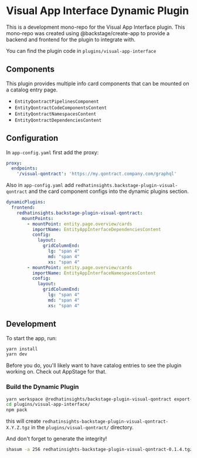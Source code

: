 # Visual App Interface Dynamic Plugin

This is a development mono-repo for the Visual App Interface plugin. This mono-repo was created using @backstage/create-app to provide a backend and frontend for the plugin to integrate with.

You can find the plugin code in `plugins/visual-app-interface`

## Components
This plugin provides multiple info card components that can be mounted on a catalog entry page.

* `EntityQontractPipelinesComponent`
* `EntityQontractCodeComponentsContent`
* `EntityQontractNamespacesContent`
* `EntityQontractDependenciesContent`

## Configuration
In `app-config.yaml` first add the proxy:

```yaml
proxy:
  endpoints:
    '/visual-qontract': 'https://my.qontract.company.com/graphql'
```

Also in `app-config.yaml` add `redhatinsights.backstage-plugin-visual-qontract` and the card component configs into the dynamic plugins section.


```yaml
dynamicPlugins:
  frontend:
    redhatinsights.backstage-plugin-visual-qontract:
      mountPoints:
        - mountPoint: entity.page.overview/cards
          importName: EntityAppInterfaceDependenciesContent
          config:
            layout:
              gridColumnEnd:
                lg: "span 4"
                md: "span 4"
                xs: "span 4"
        - mountPoint: entity.page.overview/cards
          importName: EntityAppInterfaceNamespacesContent
          config:
            layout:
              gridColumnEnd:
                lg: "span 4"
                md: "span 4"
                xs: "span 4"
```
## Development
To start the app, run:

```sh
yarn install
yarn dev
```

Before you do, you'll likely want to have catalog entries to see the plugin working on. Check out AppStage for that. 

### Build the Dynamic Plugin

```sh
yarn workspace @redhatinsights/backstage-plugin-visual-qontract export-dynamic
cd plugins/visual-app-interface/
npm pack
```

this will create `redhatinsights-backstage-plugin-visual-qontract-X.Y.Z.tgz` in the `plugins/visual-qontract/` directory.

And don't forget to generate the integrity!

```sh
shasum -a 256 redhatinsights-backstage-plugin-visual-qontract-0.1.4.tgz | awk '{print $1}' | xxd -r -p | base64
```